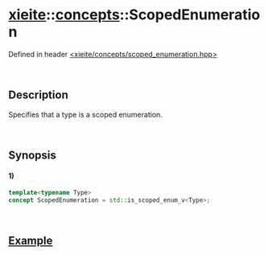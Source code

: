# [xieite](../../xieite.md)\:\:[concepts](../../concepts.md)\:\:ScopedEnumeration
Defined in header [<xieite/concepts/scoped_enumeration.hpp>](../../../include/xieite/concepts/scoped_enumeration.hpp)

&nbsp;

## Description
Specifies that a type is a scoped enumeration.

&nbsp;

## Synopsis
#### 1)
```cpp
template<typename Type>
concept ScopedEnumeration = std::is_scoped_enum_v<Type>;
```

&nbsp;

## [Example](https://en.cppreference.com/w/cpp/types/is_scoped_enum#Example)
